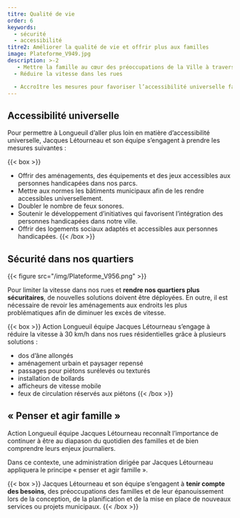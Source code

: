 ```yaml
---
titre: Qualité de vie
order: 6
keywords:
  - sécurité
  - accessibilité
titre2: Améliorer la qualité de vie et offrir plus aux familles
image: Plateforme_V949.jpg
description: >-2
   - Mettre la famille au cœur des préoccupations de la Ville à travers l’ensemble de ses interventions et responsabilités
  - Réduire la vitesse dans les rues

  - Accroître les mesures pour favoriser l’accessibilité universelle famille
---
```

## Accessibilité universelle

Pour permettre à Longueuil d’aller plus loin en matière d’accessibilité universelle, Jacques Létourneau et son équipe s’engagent à prendre les mesures suivantes :

{{< box >}}

* Offrir des aménagements, des équipements et des jeux accessibles aux personnes handicapées dans nos parcs.
* Mettre aux normes les bâtiments municipaux afin de les rendre accessibles universellement.
* Doubler le nombre de feux sonores.
* Soutenir le développement d’initiatives qui favorisent l’intégration des personnes handicapées dans notre ville.
* Offrir des logements sociaux adaptés et accessibles aux personnes handicapées.
  {{< /box >}}

## Sécurité dans nos quartiers

{{< figure src="/img/Plateforme_V956.png" >}}

Pour limiter la vitesse dans nos rues et **rendre nos quartiers plus sécuritaires**, de nouvelles solutions doivent être déployées. En outre, il est nécessaire de revoir les aménagements aux endroits les plus problématiques afin de diminuer les excès de vitesse.

{{< box >}}
Action Longueuil équipe Jacques Létourneau s’engage à réduire la vitesse à 30 km/h dans nos rues résidentielles grâce à plusieurs solutions : 

* dos d’âne allongés 
* aménagement urbain et paysager repensé 
* passages pour piétons surélevés ou texturés 
* installation de bollards 
* afficheurs de vitesse mobile 
* feux de circulation réservés aux piétons 
  {{< /box >}}

## « Penser et agir famille »

Action Longueuil équipe Jacques Létourneau reconnaît l’importance de continuer à être au diapason du quotidien des familles et de bien comprendre leurs enjeux journaliers.

Dans ce contexte, une administration dirigée par Jacques Létourneau appliquera le principe  « penser et agir famille ».

{{< box >}}
Jacques Létourneau et son équipe s’engagent à **tenir compte des besoins**, des préoccupations des familles et de leur épanouissement lors de la conception, de la planification et de la mise en place de nouveaux services ou projets municipaux.
{{< /box >}}
